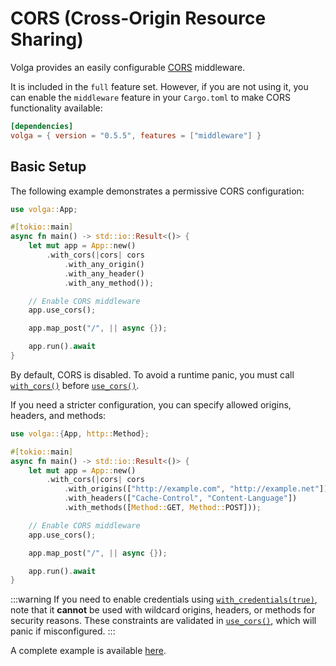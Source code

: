 # CORS (Cross-Origin Resource Sharing)

Volga provides an easily configurable [CORS](https://developer.mozilla.org/docs/Web/HTTP/CORS) middleware.

It is included in the `full` feature set. However, if you are not using it, you can enable the `middleware` feature in your `Cargo.toml` to make CORS functionality available:

```toml
[dependencies]
volga = { version = "0.5.5", features = ["middleware"] }
```

## Basic Setup

The following example demonstrates a permissive CORS configuration:

```rust
use volga::App;

#[tokio::main]
async fn main() -> std::io::Result<()> {   
    let mut app = App::new()
        .with_cors(|cors| cors
            .with_any_origin()
            .with_any_header()
            .with_any_method());

    // Enable CORS middleware
    app.use_cors();

    app.map_post("/", || async {});

    app.run().await
}
```

By default, CORS is disabled. To avoid a runtime panic, you must call [`with_cors()`](https://docs.rs/volga/latest/volga/app/struct.App.html#method.with_cors) before [`use_cors()`](https://docs.rs/volga/latest/volga/app/struct.App.html#method.use_cors). 

If you need a stricter configuration, you can specify allowed origins, headers, and methods:

```rust
use volga::{App, http::Method};

#[tokio::main]
async fn main() -> std::io::Result<()> {   
    let mut app = App::new()
        .with_cors(|cors| cors
            .with_origins(["http://example.com", "http://example.net"])
            .with_headers(["Cache-Control", "Content-Language"])
            .with_methods([Method::GET, Method::POST]));

    // Enable CORS middleware
    app.use_cors();

    app.map_post("/", || async {});

    app.run().await
}
```

:::warning
If you need to enable credentials using [`with_credentials(true)`](https://docs.rs/volga/latest/volga/http/cors/struct.CorsConfig.html#method.with_credentials), note that it **cannot** be used with wildcard origins, headers, or methods for security reasons. These constraints are validated in [`use_cors()`](https://docs.rs/volga/latest/volga/app/struct.App.html#method.use_cors), which will panic if misconfigured.
:::

A complete example is available [here](https://github.com/RomanEmreis/volga/blob/main/examples/cors/src/main.rs).